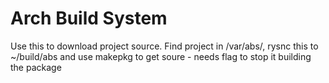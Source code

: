 Arch Build System 
=================

Use this to download project source. Find project in /var/abs/, rysnc this to
~/build/abs and use makepkg to get soure - needs flag to stop it building the package

